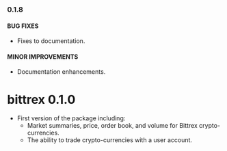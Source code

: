 ### 0.1.8

#### BUG FIXES
* Fixes to documentation.

#### MINOR IMPROVEMENTS
* Documentation enhancements.


# bittrex 0.1.0

* First version of the package including:
    * Market summaries, price, order book, and volume for Bittrex crypto-currencies.
    * The ability to trade crypto-currencies with a user account.
